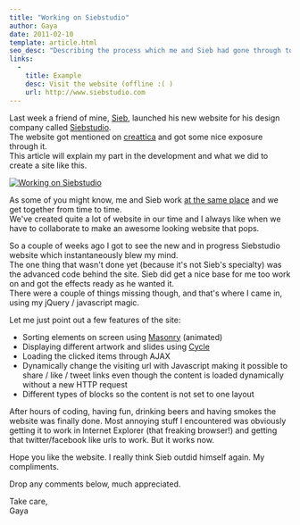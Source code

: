 ```yaml
---
title: "Working on Siebstudio"
author: Gaya
date: 2011-02-10
template: article.html
seo_desc: "Describing the process which me and Sieb had gone through to get his website online. The website is sadly not available anymore."
links:
  -
    title: Example
    desc: Visit the website (offline :( )
    url: http://www.siebstudio.com
---
```

Last week a friend of mine, [Sieb](http://www.siebstudio.com), launched his new website for his design company called [Siebstudio](http://www.siebstudio.com).  
 The website got mentioned on [creattica](http://creattica.com/css/siebstudio/52315) and got some nice exposure through it.  
 This article will explain my part in the development and what we did to create a site like this.

[![](/articles/working-on-siebstudio/ssworkingon.jpg "Working on Siebstudio")](http://www.gayadesign.com/articles/working-on-siebstudio/)

<span class="more"></span>

As some of you might know, me and Sieb work [at the same place](http://www.cybox.nl) and we get together from time to time.  
 We've created quite a lot of website in our time and I always like when we have to collaborate to make an awesome looking website that pops.

So a couple of weeks ago I got to see the new and in progress Siebstudio website which instantaneously blew my mind.  
 The one thing that wasn't done yet (because it's not Sieb's specialty) was the advanced code behind the site. Sieb did get a nice base for me too work on and got the effects ready as he wanted it.  
 There were a couple of things missing though, and that's where I came in, using my jQuery / javascript magic.

Let me just point out a few features of the site:

- Sorting elements on screen using [Masonry](http://desandro.com/resources/jquery-masonry/) (animated)
- Displaying different artwork and slides using [Cycle](http://jquery.malsup.com/cycle/)
- Loading the clicked items through AJAX
- Dynamically change the visiting url with Javascript making it possible to share / like / tweet links even though the content is loaded dynamically without a new HTTP request
- Different types of blocks so the content is not set to one layout

After hours of coding, having fun, drinking beers and having smokes the website was finally done. Most annoying stuff I encountered was obviously getting it to work in Internet Explorer (that freaking browser!) and getting that twitter/facebook like urls to work. But it works now.

Hope you like the website. I really think Sieb outdid himself again. My compliments.

Drop any comments below, much appreciated.

Take care,  
 Gaya